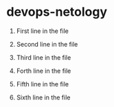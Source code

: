 # devops-netology
1. First line in the file
2. Second line in the file

3. Third line in the file 
4. Forth line in the file

5. Fifth line in the file 
6. Sixth line in the file
